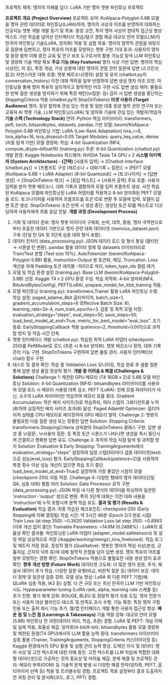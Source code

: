 프로젝트 제목: 맹자의 지혜를 담다: LoRA 기반 맹자 챗봇 파인튜닝 프로젝트

**프로젝트 개요 (Project Overview)**
프로젝트 요약: KoAlpaca-Polyglot-5.8B 모델을 맹자 관련 데이터로 파인튜닝(LoRA)하여, 맹자의 사상과 어조를 반영하여 대화하는 인공지능 챗봇 개발
개발 동기 및 목표:
동양 고전, 특히 맹자 사상의 현대적 접근성 향상
텍스트 기반 학습을 넘어선 인터랙티브 학습/탐구 경험 제공
대규모 언어 모델(LLM)의 한국어 파인튜닝 기술(LoRA, 양자화) 적용 및 실험
목표: 맹자의 철학적 관점을 바탕으로 질문에 답변하고, 맹자 특유의 어조를 모방하는 챗봇 구현
기대 효과:
사용자의 맹자 및 동양 철학 이해 증진
교육 및 연구 보조 도구로서의 활용 가능성 탐색
LLM 파인튜닝 및 경량화 기술 역량 확보
**주요 기능 (Key Features)**
맹자 사상 기반 답변: 맹자의 핵심 사상(인, 의 등), 특정 개념, 가상 상황에 대한 맹자의 관점 관련 질문에 답변 (스크린샷 참고)
자연스러운 대화 흐름:
챗봇 페르소나(맹자) 설정 및 유지 (chatbot.py의 conversation_history)
이전 대화 맥락을 일부 반영하여 답변 생성
맹자 어조 모방: 파인튜닝을 통해 맹자 특유의 설득적이고 철학적인 어조 구현 시도
답변 생성 제어: 불필요한 반복 질문 생성을 방지하기 위해 특정 패턴(\n질문: 등) 감지 시 답변 생성을 중단하는 StoppingCriteria 적용 (chatbot.py의 StopOnTokens)
**타겟 사용자 (Target Audience)**
맹자, 동양 철학에 관심 있는 학생 및 일반 대중
동양 철학 관련 연구자 또는 교육자
AI 챗봇 기술, LLM 파인튜닝(LoRA) 및 양자화 기술에 관심 있는 개발자/학습자
**기술 스택 (Technology Stack)**
언어: Python
핵심 라이브러리: transformers, peft, torch, bitsandbytes, datasets, pandas
기반 모델: beomi/KoAlpaca-Polyglot-5.8B
파인튜닝 기법: LoRA (Low-Rank Adaptation)
  lora_r=8, lora_alpha=16, lora_dropout=0.05
  Target Modules: query_key_value, dense (자동 탐색 기반)
모델 경량화:
  학습: 4-bit Quantization (NF4, compute_dtype=bfloat16) (training.py)
  추론: 8-bit Quantization (chatbot.py)
개발 환경: Kaggle Notebooks
하드웨어: NVIDIA Tesla T4 GPU x 2
**시스템 아키텍처 (System Architecture) - (간략)**
[사용자 입력] → [Chatbot Interface (chatbot.py)] → [프롬프트 구성 (페르소나 + 대화기록 + 질문)] → [PEFT 모델 (KoAlpaca-5.8B + LoRA Adapter) (8-bit Quantized)] → [토크나이저] → [답변 생성] → [StopOnTokens 체크] → [응답 텍스트] → [사용자 출력]
주요 흐름:
  사용자 입력을 받아 챗봇 페르소나, 대화 기록과 결합하여 모델 입력 프롬프트 생성.
  사전 학습된 KoAlpaca 모델에 파인튜닝된 LoRA 어댑터를 적용하고 8-bit 양자화된 PEFT 모델을 로드.
  토크나이저를 사용하여 프롬프트를 토큰 ID로 변환 후 모델에 입력.
  모델이 답변 토큰 생성. StopOnTokens 조건 만족 시 생성 중단.
  생성된 토큰 ID를 텍스트로 디코딩하여 사용자에게 최종 응답 전달.
**개발 과정 (Development Process)**
1. 기획 및 데이터 준비: 맹자 챗봇 아이디어 구체화, 논어, 대학, 중용, 맹자 국역판으로부터 추출한 데이터 기반으로 맹자 관련 대화 데이터셋 (mencius_dataset.json) 구축 (단일 턴 QA 및 3단계 심층 대화 형식 포함).
2. 데이터 전처리 (data_processing.py):
  JSON 데이터 로드 및 형식 통일 (멀티턴 → 시퀀셜 턴 변환).
  pandas 활용 데이터 정제 및 datasets 라이브러리로 Train/Test 분할 (Test size 10%).
  AutoTokenizer (beomi/KoAlpaca-Polyglot-5.8B) 활용, Instruction-Output 쌍 토큰화, 패딩, Truncation.
  Loss 계산을 위해 Padding 토큰 레이블 -100으로 처리, token_type_ids 컬럼 제거.
3. 모델 및 학습 환경 설정 (training.py):
  Base LLM (beomi/KoAlpaca-Polyglot-5.8B) 선정.
  Kaggle T4 x 2 GPU 환경 구성.
  학습 최적화: 4-bit 양자화(NF4, BitsAndBytesConfig), PEFT(LoRA), prepare_model_for_kbit_training 적용.
4. 모델 파인튜닝 (training.py):
  transformers.Trainer 활용 LoRA 파인튜닝 수행.
  학습 설정: paged_adamw_8bit 옵티마이저, batch_size=1, gradient_accumulation_steps=8 (Effective Batch Size: 8), learning_rate=2e-4, num_train_epochs=3.
  검증 및 최적 모델 저장: evaluation_strategy="steps", eval_steps=50, save_steps=50, load_best_model_at_end=True, metric_for_best_model="eval_loss".
  조기 종료: EarlyStoppingCallback 적용 (patience=2, threshold=0.001)으로 과적합 방지 및 학습 시간 단축.
5. 챗봇 인터페이스 개발 (chatbot.py):
  학습된 최적 LoRA 어댑터 (checkpoint-250)를 PeftModel로 로드 (추론 시 8-bit 양자화).
  챗봇 페르소나 정의, 대화 기록 관리 기능 구현.
  StopOnTokens 구현하여 답변 품질 관리.
  사용자 인터랙티브 chat() 함수 구현.
6. 테스트 및 결과 확인: 학습 중 Validation Loss 모니터링, 학습 완료 후 샘플 질문 통해 답변 생성 품질 정성적 평가.
**개발 중 어려움 & 해결 (Challenges & Solutions)**
Challenge 1: 제한된 GPU 메모리 (T4 16GB x 2)로 5.8B 모델 파인튜닝
Solution:
  4-bit Quantization (NF4): bitsandbytes 라이브러리를 사용하여 모델 로드 시 메모리 사용량 대폭 감소.
  PEFT (LoRA): 전체 모델 파라미터가 아닌, 소수의 LoRA 파라미터만 학습하여 메모리 효율 증대.
  Gradient Accumulation: 작은 배치 사이즈(1)로 학습하되, 여러 스텝의 그래디언트를 누적(8)하여 실질적인 배치 사이즈 효과(8) 달성.
  Paged AdamW Optimizer: 옵티마이저 상태를 CPU 메모리로 페이징하여 GPU 메모리 절약.
Challenge 2: 챗봇의 불필요한 다음 질문 생성 또는 장황한 답변
Solution:
  Stopping Criteria: transformers.StoppingCriteria 상속받아 StopOnTokens 클래스 구현. 답변 생성 중 \n질문:, \n사용자 질문: 등 특정 토큰 시퀀스가 나타나면 생성을 즉시 중단시켜 간결하고 명확한 답변 유도.
Challenge 3: 최적의 학습 지점 탐색 및 과적합 방지
Solution:
  Evaluation & Early Stopping: TrainingArguments에서 evaluation_strategy="steps" 설정하여 일정 스텝(50)마다 검증 데이터셋(test)으로 성능(eval_loss) 평가. EarlyStoppingCallback(patience=2)을 사용하여 특정 횟수 이상 성능 개선이 없으면 학습 조기 중단. load_best_model_at_end=True로 설정하여 가장 좋았던 시점의 모델(checkpoint-250) 자동 저장.
Challenge 4: 다양한 형태의 맹자 데이터(단일 QA, 심층 대화) 통합 처리
Solution:
  Data Processor 로직 구현 (data_processing.py): JSON 파일 내 다른 형식의 데이터를 파싱하여 일관된 'instruction'-'output' 쌍으로 변환. 특히 3단계 대화는 이전 대화 내용을 'instruction'에 누적 포함시켜 문맥 학습 유도.
**결과 및 평가 (Results & Evaluation)**
학습 결과:
최종 학습된 체크포인트: checkpoint-250 (Early Stopping에 의해 결정됨)
학습 시간: 약 3시간 46분 (Epoch 2/3 완료 시점)
Train Loss (at step 350): ~0.3620
Validation Loss (at step 350): ~0.8993 (이후 개선 없어 중단)
Trainable Parameters: ~14.6M (0.2488%) - LoRA의 효율성 확인
결과물:
파인튜닝된 LoRA 어댑터 (adapter_model.safetensors) 및 설정 파일 성공적으로 저장 (/kaggle/working/mengzi_lora_finetuned).
학습 로그 및 메트릭 저장 완료.
정성적 평가 (Qualitative):
챗봇은 맹자의 핵심 사상(본성, 긍휼지심, 군자의 덕목 등)에 대해 철학적 관점을 담아 답변 생성.
맹자 특유의 어조를 일부 모방하는 경향 확인.
StopOnTokens 적용으로 불필요한 내용 생성 방지 효과 확인.
**향후 개선 방향 (Future Work)**
데이터셋 고도화:
  더 많은 맹자 원문, 주석, 해설서 데이터 추가 학습.
  다양한 질문 유형(비교, 비판적 질문 등) 데이터 보강.
  데이터 정제 및 일관성 검증 강화.
모델 성능 향상:
  LoRA 외 다른 PEFT 기법(예: QLoRA 심층 적용, IA3 등) 실험.
  더 큰 규모 또는 최신 한국어 LLM 기반 파인튜닝 시도.
  Hyperparameter tuning (LoRA rank, alpha, learning rate 스케줄 등) 추가 진행.
평가 체계 강화:
  ROUGE, BLEU 등 정량적 평가 지표 도입.
  맹자 전문가 또는 사용자 대상 블라인드 테스트 및 만족도 조사 수행.
기능 확장:
  특정 맹자 구절 인용 또는 출처 제시 기능 추가.
  웹/앱 인터페이스 개발 통한 사용자 접근성 향상.
**배운 점 및 느낀 점 (Learnings & Takeaways)**
기술 역량 강화:
  대규모 언어 모델(5.8B) 파인튜닝 전 과정(데이터 처리, 학습, 추론) 경험.
  LoRA 및 PEFT: 개념 이해 및 실제 적용, 효율성 체감.
  양자화(4-bit/8-bit): bitsandbytes 활용 모델 경량화 및 제한된 환경(T4 GPU)에서의 LLM 활용 능력 증대.
  transformers 라이브러리 심층 활용 (Trainer, TrainingArguments, StoppingCriteria 커스터마이징 등).
  Kaggle 환경에서의 GPU 활용 및 실험 관리 능력 향상.
도메인 지식 및 데이터:
  맹자 사상 및 고전 텍스트에 대한 이해 증진.
  고전 텍스트를 LLM 학습에 적합한 대화형 데이터셋으로 가공하는 것의 중요성 및 어려움 체감.
문제 해결 및 프로젝트 관리:
  메모리 부족(OOM) 등 기술적 문제 발생 시 다양한 해결 전략(양자화, PEFT, 옵티마이저 선택 등) 적용 및 트러블슈팅 경험.
  프로젝트 목표 설정부터 결과 도출까지 전 과정 관리 및 문서화(코드, 로그, PPT) 경험.
